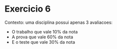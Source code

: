 # Exercicio 6

Contexto: uma disciplina possui apenas 3 avaliacoes:
+ O trabalho que vale 10% da nota
+ A prova que vale 60% da nota
+ E o teste que vale 30% da nota